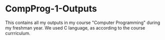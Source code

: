 # CompProg-1-Outputs
This contains all my outputs in my course "Computer Programming" during my freshman year. We used C language, as according to the course currriculum.
